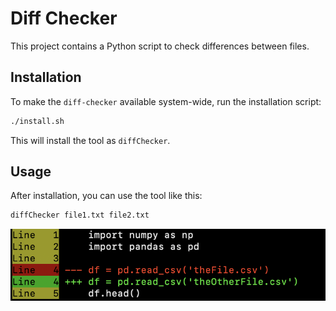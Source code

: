 # Diff Checker

This project contains a Python script to check differences between files.

## Installation

To make the `diff-checker` available system-wide, run the installation script:

```bash
./install.sh
```

This will install the tool as `diffChecker`.

## Usage

After installation, you can use the tool like this:

```bash
diffChecker file1.txt file2.txt
```

![Diff Checker](asset/screenshot.png)